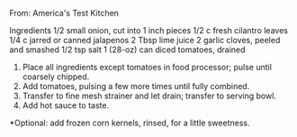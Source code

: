 From: America's Test Kitchen

Ingredients
        1/2 small onion, cut into 1 inch pieces
        1/2 c fresh cilantro leaves
        1/4 c jarred or canned jalapenos
        2 Tbsp lime juice
        2 garlic cloves, peeled and smashed
        1/2 tsp salt
        1 (28-oz) can diced tomatoes, drained
        
1. Place all ingredients except tomatoes in food processor; pulse until coarsely chipped.
2. Add tomatoes, pulsing a few more times until fully combined.
3. Transfer to fine mesh strainer and let drain; transfer to serving bowl.
4. Add hot sauce to taste.

*Optional: add frozen corn kernels, rinsed, for a little sweetness.
